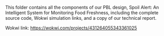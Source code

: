 This folder contains all the components of our PBL design, Spoil Alert: An Intelligent System for Monitoring Food Freshness, including the complete source code, Wokwi simulation links, and a copy of our technical report.

Wokwi link:
https://wokwi.com/projects/431264055343361025
